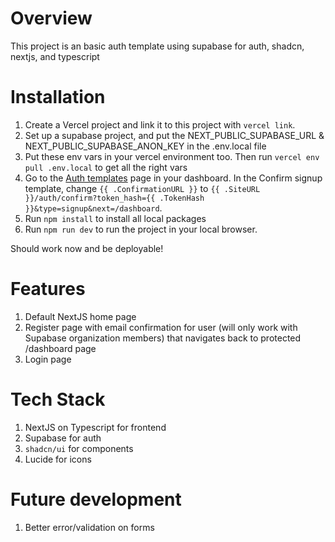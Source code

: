 # Overview
This project is an basic auth template using supabase for auth, shadcn, nextjs, and typescript

# Installation
1. Create a Vercel project and link it to this project with `vercel link`.
2. Set up a supabase project, and put the NEXT_PUBLIC_SUPABASE_URL & NEXT_PUBLIC_SUPABASE_ANON_KEY in the .env.local file
3. Put these env vars in your vercel environment too. Then run `vercel env pull .env.local` to get all the right vars
4. Go to the [Auth templates](https://supabase.com/dashboard/project/_/auth/templates) page in your dashboard. In the Confirm signup template, change `{{ .ConfirmationURL }}` to `{{ .SiteURL }}/auth/confirm?token_hash={{ .TokenHash }}&type=signup&next=/dashboard`.
5. Run `npm install` to install all local packages
6. Run `npm run dev` to run the project in your local browser. 

Should work now and be deployable!

# Features
1. Default NextJS home page
2. Register page with email confirmation for user (will only work with Supabase organization members) that navigates back to protected /dashboard page
3. Login page

# Tech Stack
1. NextJS on Typescript for frontend
2. Supabase for auth
3. `shadcn/ui` for components
4. Lucide for icons

# Future development
1. Better error/validation on forms